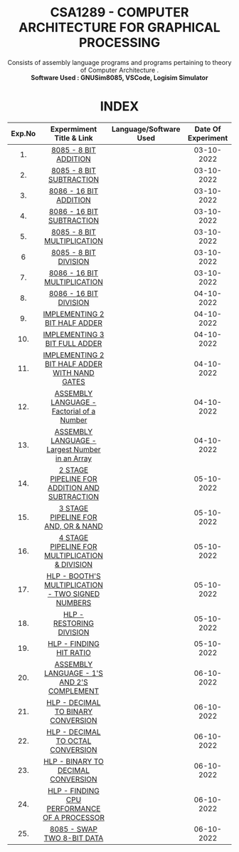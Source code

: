 <h1 align = "center">
  CSA1289 - COMPUTER ARCHITECTURE FOR GRAPHICAL PROCESSING
</h1>

<div align="center">
Consists of assembly language programs and programs pertaining to theory of Computer Architecture .<br/>
<strong> Software Used : GNUSim8085, VSCode, Logisim Simulator  </strong>
</div>

<h1 align="center"> INDEX </h1>
<div align="center">

|Exp.No 		|Expermiment Title & Link  	|Language/Software Used |Date Of Experiment	|
|:---:|:---:|:---:|:---:|
|1.		|[8085 - 8 BIT ADDITION ](#exp1)	| |03-10-2022		|
|2.		|[8085 - 8 BIT SUBTRACTION ](#exp2)<br/>	| |03-10-2022		|
|3.		|[8086 - 16 BIT ADDITION ](#exp3)<br/>	| |03-10-2022		|
|4.		|[8086 - 16 BIT SUBTRACTION ](#exp3)<br/>	| |03-10-2022		|
|5.		|[8085 - 8 BIT MULTIPLICATION ](#exp5)<br/>	| |03-10-2022		|
|6		|[8085 - 8 BIT DIVISION ](#exp6)<br/>	| |03-10-2022		|
|7.		|[8086 - 16 BIT MULTIPLICATION ](#exp7)<br/>	| |03-10-2022		|
|8.		|[8086 - 16 BIT DIVISION ](#exp8)<br/>	| |04-10-2022		|
|9.		|[IMPLEMENTING 2 BIT HALF ADDER ](#exp9)<br/>	| |04-10-2022		|
|10.		|[IMPLEMENTING 3 BIT FULL ADDER ](#exp10)<br/>	| |04-10-2022		|
|11.		|[IMPLEMENTING 2 BIT HALF ADDER WITH NAND GATES ](#exp11)<br/>	| |04-10-2022		|
|12.		|[ASSEMBLY LANGUAGE - Factorial of a Number ](#exp12)<br/>	| |04-10-2022		|
|13.		|[ASSEMBLY LANGUAGE - Largest Number in an Array ](#exp13)<br/>	| |04-10-2022		|
|14.		|[2 STAGE PIPELINE FOR ADDITION AND SUBTRACTION ](#exp14)<br/>	| |05-10-2022		|
|15.		|[3 STAGE PIPELINE FOR AND, OR & NAND ](#exp15)<br/>	| |05-10-2022		|
|16.		|[4 STAGE PIPELINE FOR MULTIPLICATION & DIVISION ](#exp16)<br/>	| |05-10-2022		|
|17.		|[HLP - BOOTH'S MULTIPLICATION - TWO SIGNED NUMBERS](#exp17)<br/>	| |05-10-2022		|
|18.		|[HLP - RESTORING DIVISION ](#exp18)<br/>	| |05-10-2022		|
|19.		|[HLP - FINDING HIT RATIO ](#exp19)<br/>	| |05-10-2022		|
|20.		|[ASSEMBLY LANGUAGE - 1'S AND 2'S COMPLEMENT ](#exp20)<br/>	| |06-10-2022		|
|21.		|[HLP - DECIMAL TO BINARY CONVERSION ](#exp21)<br/>	| |06-10-2022		|
|22.		|[HLP - DECIMAL TO OCTAL CONVERSION ](#exp22)<br/>	| |06-10-2022		|
|23.		|[HLP - BINARY TO DECIMAL CONVERSION ](#exp23)<br/>	| |06-10-2022		|
|24.		|[HLP - FINDING CPU PERFORMANCE OF A PROCESSOR](#exp24)<br/>	| |06-10-2022		|
|25.		|[8085 - SWAP TWO 8-BIT DATA ](#exp25)<br/>	| |06-10-2022		|
